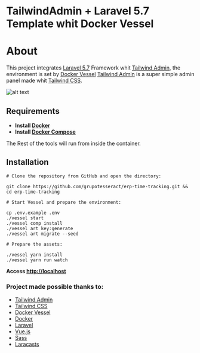 # TailwindAdmin + Laravel 5.7 Template whit Docker Vessel

# About

This project integrates [Laravel 5.7](https://laravel.com/) Framework whit [Tailwind Admin](https://github.com/tailwindadmin/admin), the environment is set by [Docker Vessel](https://vessel.shippingdocker.com/)
[Tailwind Admin](https://github.com/tailwindadmin/admin) is a super simple admin panel made whit [Tailwind CSS](https://tailwindcss.com).

![alt text](https://res.cloudinary.com/tesseract/image/upload/v1539428267/erp-time-tracking/github-cover.png)

## Requirements

- **Install [Docker](https://docs.docker.com/install/)**
- **Install [Docker Compose](https://docs.docker.com/compose/install/)**

The Rest of the tools will run from inside the container. 

## Installation

```
# Clone the repository from GitHub and open the directory:

git clone https://github.com/grupotesseract/erp-time-tracking.git && cd erp-time-tracking

# Start Vessel and prepare the environment:

cp .env.example .env
./vessel start
./vessel comp install
./vessel art key:generate
./vessel art migrate --seed

# Prepare the assets:

./vessel yarn install
./vessel yarn run watch
```

**Access [http://localhost](http://localhost)**

### Project made possible thanks to:

- [Tailwind Admin](https://github.com/tailwindadmin/admin)
- [Tailwind CSS](https://tailwindcss.com/)
- [Docker Vessel](https://vessel.shippingdocker.com/)
- [Docker](https://www.docker.com/)
- [Laravel](https://laravel.com/)
- [Vue.js](https://vuejs.org/)
- [Sass](https://sass-lang.com/)
- [Laracasts](https://laracasts.com/)
